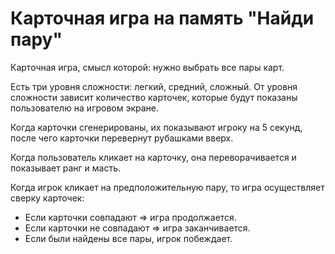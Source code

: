 # Карточная игра на память "Найди пару"

Карточная игра, смысл которой: нужно выбрать все пары карт.

Есть три уровня сложности: легкий, средний, сложный. От уровня сложности зависит количество карточек, которые будут показаны пользователю на игровом экране.

Когда карточки сгенерированы, их показывают игроку на 5 секунд, после чего карточки перевернут рубашками вверх.

Когда пользователь кликает на карточку, она переворачивается и показывает ранг и масть.

Когда игрок кликает на предположительную пару, то игра осуществляет сверку карточек:

- Если карточки совпадают ⇒ игра продолжается.
- Если карточки не совпадают ⇒ игра заканчивается.
- Если были найдены все пары, игрок побеждает.
